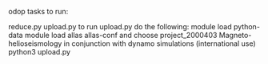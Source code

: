 odop tasks to run:

reduce.py
upload.py
to run upload.py do the following:
        module load python-data
        module load allas
        allas-conf and choose project_2000403  Magneto-helioseismology in conjunction with dynamo simulations (international use)
        python3 upload.py
